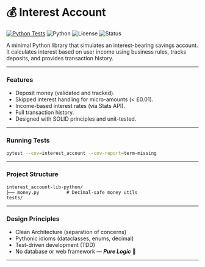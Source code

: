 # 💰 Interest Account

[![Python Tests](https://github.com/gil-ss/interest-account-lib-python/actions/workflows/python-tests.yml/badge.svg)](https://github.com/gil-ss/interest-account-lib-python/actions/workflows/python-tests.yml)
![Python](https://img.shields.io/badge/Python-3.11%2B-blue)
![License](https://img.shields.io/badge/License-MIT-green)
![Status](https://img.shields.io/badge/Status-Learning%20Project-yellow)


A minimal Python library that simulates an interest-bearing savings account.  
It calculates interest based on user income using business rules, tracks deposits, and provides transaction history.

---

### Features

- Deposit money (validated and tracked).
- Skipped interest handling for micro-amounts (< £0.01).
- Income-based interest rates (via Stats API).
- Full transaction history.
- Designed with SOLID principles and unit-tested.

---

### Running Tests

```bash
pytest --cov=interest_account --cov-report=term-missing
```
---

### Project Structure

```
interest_account-lib-python/
├── money.py          # Decimal-safe money utils
tests/

```

---

### Design Principles

- Clean Architecture (separation of concerns)
- Pythonic idioms (dataclasses, enums, decimal)
- Test-driven development (TDD)
- No database or web framework — **_Pure Logic_** 🧠

---